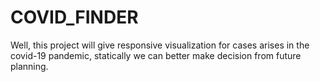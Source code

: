 # COVID_FINDER
Well, this project will give responsive visualization for cases arises in the covid-19 pandemic, statically we can better make decision from future planning.
